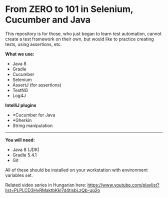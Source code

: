 **From ZERO to 101 in Selenium, Cucumber and Java**
====================
This repository is for those, who just began to learn test automation, cannot create a test framework on their own, but would like to practice creating tests, using assertions, etc.
  
**What we use:**
- Java 8
- Gradle
- Cucumber
- Selenium
- AssertJ (for assertions)
- TestNG
- Log4J

**IntelliJ plugins**
- *Cucumber for Java
- *Gherkin
- String manipulation
--------------------------------------

**You will need:**
- Java 8 (JDK)
- Gradle 5.4.1
- Git

All of these should be installed on your workstation with environment variables set. 

Related video series in Hungarian here: https://www.youtube.com/playlist?list=PLPLCD3HyRMaktbKkl7d4tisbLzQb-ug2o

